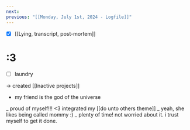 ```yaml
---
next: 
previous: "[[Monday, July 1st, 2024 - Logfile]]"
---
```

- [x] [[Lying, transcript, post-mortem]]

# :3
- [ ] laundry

-> created [[Inactive projects]]

- my friend is the god of the universe

_ proud of myself!!! <3 integrated my [[do unto others theme]]
_ yeah, she likes being called mommy :)
_ plenty of time! not worried about it. i trust myself to get it done.

